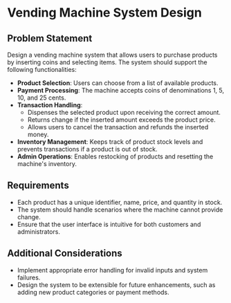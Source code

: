 # Vending Machine System Design

## Problem Statement

Design a vending machine system that allows users to purchase products by inserting coins and selecting items. The system should support the following functionalities:

- **Product Selection**: Users can choose from a list of available products.
- **Payment Processing**: The machine accepts coins of denominations 1, 5, 10, and 25 cents.
- **Transaction Handling**:
  - Dispenses the selected product upon receiving the correct amount.
  - Returns change if the inserted amount exceeds the product price.
  - Allows users to cancel the transaction and refunds the inserted money.
- **Inventory Management**: Keeps track of product stock levels and prevents transactions if a product is out of stock.
- **Admin Operations**: Enables restocking of products and resetting the machine's inventory.

## Requirements

- Each product has a unique identifier, name, price, and quantity in stock.
- The system should handle scenarios where the machine cannot provide change.
- Ensure that the user interface is intuitive for both customers and administrators.

## Additional Considerations

- Implement appropriate error handling for invalid inputs and system failures.
- Design the system to be extensible for future enhancements, such as adding new product categories or payment methods.


